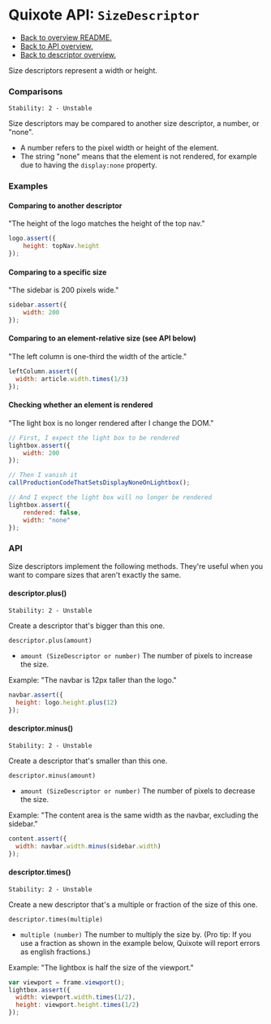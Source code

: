 # Quixote API: `SizeDescriptor`

* [Back to overview README.](../README.md)
* [Back to API overview.](api.md)
* [Back to descriptor overview.](descriptors.md)

Size descriptors represent a width or height.


### Comparisons

```
Stability: 2 - Unstable
```

Size descriptors may be compared to another size descriptor, a number, or "none". 

* A number refers to the pixel width or height of the element.
* The string "none" means that the element is not rendered, for example due to having the `display:none` property.


### Examples

#### Comparing to another descriptor

"The height of the logo matches the height of the top nav."

```javascript
logo.assert({
	height: topNav.height
});
```

#### Comparing to a specific size

"The sidebar is 200 pixels wide."

```javascript
sidebar.assert({
	width: 200
});
```

#### Comparing to an element-relative size (see API below)
 
"The left column is one-third the width of the article."

```javascript
leftColumn.assert({
  width: article.width.times(1/3)
});
```

#### Checking whether an element is rendered

"The light box is no longer rendered after I change the DOM."
 
```javascript
// First, I expect the light box to be rendered
lightbox.assert({
	width: 200
});

// Then I vanish it
callProductionCodeThatSetsDisplayNoneOnLightbox();

// And I expect the light box will no longer be rendered
lightbox.assert({
	rendered: false,
	width: "none"
});
```


### API

Size descriptors implement the following methods. They're useful when you want to compare sizes that aren't exactly the same.


#### descriptor.plus()

```
Stability: 2 - Unstable
```

Create a descriptor that's bigger than this one.

`descriptor.plus(amount)`

* `amount (SizeDescriptor or number)` The number of pixels to increase the size.

Example: "The navbar is 12px taller than the logo."

```javascript
navbar.assert({
  height: logo.height.plus(12)
});
```


#### descriptor.minus()

```
Stability: 2 - Unstable
```

Create a descriptor that's smaller than this one.

`descriptor.minus(amount)`

* `amount (SizeDescriptor or number)` The number of pixels to decrease the size.

Example: "The content area is the same width as the navbar, excluding the sidebar."

```javascript
content.assert({
  width: navbar.width.minus(sidebar.width)
});
```


#### descriptor.times()

```
Stability: 2 - Unstable
```

Create a new descriptor that's a multiple or fraction of the size of this one.

`descriptor.times(multiple)`

* `multiple (number)` The number to multiply the size by. (Pro tip: If you use a fraction as shown in the example below, Quixote will report errors as english fractions.)

Example: "The lightbox is half the size of the viewport."

```javascript
var viewport = frame.viewport();
lightbox.assert({
  width: viewport.width.times(1/2),
  height: viewport.height.times(1/2)
});
```
